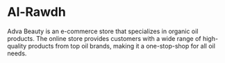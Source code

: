 # Al-Rawdh
Adva Beauty is an e-commerce store that specializes in organic oil products. The online store provides customers with a wide range of high-quality products from top oil brands, making it a one-stop-shop for all oil needs. 
